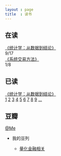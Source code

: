 ```yaml
---
layout : page
title  : 读书
---
```


## 在读

<div class="row">
  	<div class="span3"><a href="http://book.douban.com/subject/2193810/">《统计学：从数据到结论》</a></div>
  	<div class="span4">
  		<div class="controls progress">
      		<div class="bar" style="width: 53%;"></div>9/17
    	</div>
	</div>
</div>

<div class="row">
  	<div class="span3"><a href="http://book.douban.com/subject/1281186/">《系统交易方法》</a></div>
  	<div class="span4">  
  		<div class="controls progress">
      		<div class="bar" style="width: 13%;"></div>1/8
    	</div>
	</div>
</div>

## 已读

<div class="row">
  	<div class="span3"><a href="http://book.douban.com/subject/2193810/">《统计学：从数据到结论》</a></div>
  	<div class="span9">
			<a class="badge badge-inverse" href="/2013/05/12/statistics_intro_1.html">1</a>
			<a class="badge badge-inverse" href="/2013/05/19/statistics_intro_2.html">2</a>
			<a class="badge badge-inverse" href="/2013/05/31/statistics_intro_3.html">3</a>
      <a class="badge badge-inverse" href="/2013/06/07/statistics_intro_4.html">4</a>
      <a class="badge badge-inverse" href="/2013/07/09/statistics_intro_5.html">5</a>
      <a class="badge badge-inverse" href="/2013/08/02/statistics_intro_6.html">6</a>
      <a class="badge badge-inverse" href="/2013/08/05/statistics_intro_7.html">7</a>
      <a class="badge badge-inverse" href="/2013/08/05/statistics_intro_8.html">8</a>
      <a class="badge badge-inverse" href="/2013/08/05/statistics_intro_9.html">9</a>
			<a class="badge" href="#">...</a>
	</div>
</div>


## 豆瓣

[@Me](http://www.douban.com/people/58312900/)

- 我的豆列

  + [量化金融相关](http://book.douban.com/doulist/2500402/)
